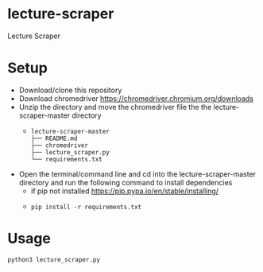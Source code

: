 # lecture-scraper
Lecture Scraper

# Setup
* Download/clone this repository
* Download chromedriver https://chromedriver.chromium.org/downloads
* Unzip the directory and move the chromedriver file the the lecture-scraper-master directory 
    * ```
      lecture-scraper-master
      ├── README.md
      ├── chromedriver
      ├── lecture_scraper.py
      └── requirements.txt
      ```
* Open the terminal/command line and cd into the lecture-scraper-master directory and run the following command to install dependencies
    * if pip not installed https://pip.pypa.io/en/stable/installing/
    * ```
      pip install -r requirements.txt
      ```

# Usage
```
python3 lecture_scraper.py
```

